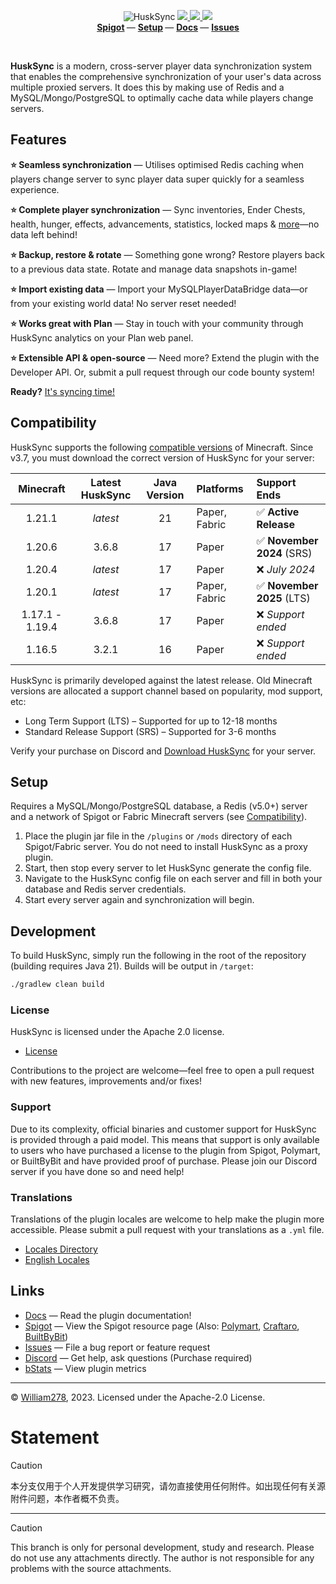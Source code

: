<!--suppress ALL -->
<p align="center">
    <img src="images/banner.png" alt="HuskSync" />
    <a href="https://github.com/WiIIiam278/HuskSync/actions/workflows/ci.yml">
        <img src="https://img.shields.io/github/actions/workflow/status/WiIIiam278/HuskSync/ci.yml?branch=master&logo=github"/>
    </a>
    <a href="https://repo.william278.net/#/releases/net/william278/husksync/">
        <img src="https://repo.william278.net/api/badge/latest/releases/net/william278/husksync/husksync-common?color=00fb9a&name=Maven&prefix=v" />
    </a>
    <a href="https://discord.gg/tVYhJfyDWG">
        <img src="https://img.shields.io/discord/818135932103557162.svg?label=&logo=discord&logoColor=fff&color=7389D8&labelColor=6A7EC2" />
    </a> 
    <br/>
    <b>
        <a href="https://www.spigotmc.org/resources/husksync.97144/">Spigot</a>
    </b> —
    <b>
        <a href="https://william278.net/docs/husksync/setup">Setup</a>
    </b> — 
    <b>
        <a href="https://william278.net/docs/husksync/">Docs</a>
    </b> — 
    <b>
        <a href="https://github.com/WiIIiam278/HuskSync/issues">Issues</a>
    </b>
</p>
<br/>

**HuskSync** is a modern, cross-server player data synchronization system that enables the comprehensive synchronization of your user's data across multiple proxied servers. It does this by making use of Redis and a MySQL/Mongo/PostgreSQL to optimally cache data while players change servers.

## Features
**⭐ Seamless synchronization** &mdash; Utilises optimised Redis caching when players change server to sync player data super quickly for a seamless experience.

**⭐ Complete player synchronization** &mdash; Sync inventories, Ender Chests, health, hunger, effects, advancements, statistics, locked maps & [more](https://william278.net/docs/husksync/sync-features)—no data left behind!

**⭐ Backup, restore & rotate** &mdash; Something gone wrong? Restore players back to a previous data state. Rotate and manage data snapshots in-game!

**⭐ Import existing data** &mdash; Import your MySQLPlayerDataBridge data—or from your existing world data! No server reset needed!

**⭐ Works great with Plan** &mdash; Stay in touch with your community through HuskSync analytics on your Plan web panel.

**⭐ Extensible API & open-source** &mdash; Need more? Extend the plugin with the Developer API. Or, submit a pull request through our code bounty system!

**Ready?** [It's syncing time!](https://william278.net/docs/husksync/setup)

## Compatibility
HuskSync supports the following [compatible versions](https://william278.net/docs/husksync/compatibility) of Minecraft. Since v3.7, you must download the correct version of HuskSync for your server:

|    Minecraft     | Latest HuskSync | Java Version | Platforms     | Support Ends              |
|:----------------:|:---------------:|:------------:|:--------------|:--------------------------|
|      1.21.1      |    _latest_     |      21      | Paper, Fabric | ✅ **Active Release**      |
|      1.20.6      |      3.6.8      |      17      | Paper         | ✅ **November 2024** (SRS) |
|      1.20.4      |    _latest_     |      17      | Paper         | ❌ _July 2024_             |
|      1.20.1      |    _latest_     |      17      | Paper, Fabric | ✅ **November 2025** (LTS) |
| 1.17.1 - 1.19.4  |      3.6.8      |      17      | Paper         | ❌ _Support ended_         |
|      1.16.5      |      3.2.1      |      16      | Paper         | ❌ _Support ended_         |

HuskSync is primarily developed against the latest release. Old Minecraft versions are allocated a support channel based on popularity, mod support, etc:

* Long Term Support (LTS) &ndash; Supported for up to 12-18 months
* Standard Release Support (SRS) &ndash; Supported for 3-6 months

Verify your purchase on Discord and [Download HuskSync](https://william278.net/project/husksync#download) for your server.

## Setup
Requires a MySQL/Mongo/PostgreSQL database, a Redis (v5.0+) server and a network of Spigot or Fabric Minecraft servers (see [Compatibility](#compatibility)).

1. Place the plugin jar file in the `/plugins` or `/mods` directory of each Spigot/Fabric server. You do not need to install HuskSync as a proxy plugin.
2. Start, then stop every server to let HuskSync generate the config file.
3. Navigate to the HuskSync config file on each server and fill in both your database and Redis server credentials.
4. Start every server again and synchronization will begin.

## Development
To build HuskSync, simply run the following in the root of the repository (building requires Java 21). Builds will be output in `/target`:

```bash
./gradlew clean build
```

### License
HuskSync is licensed under the Apache 2.0 license.

- [License](https://github.com/WiIIiam278/HuskSync/blob/master/LICENSE)

Contributions to the project are welcome&mdash;feel free to open a pull request with new features, improvements and/or fixes!

### Support
Due to its complexity, official binaries and customer support for HuskSync is provided through a paid model. This means that support is only available to users who have purchased a license to the plugin from Spigot, Polymart, or BuiltByBit and have provided proof of purchase. Please join our Discord server if you have done so and need help!

### Translations
Translations of the plugin locales are welcome to help make the plugin more accessible. Please submit a pull request with your translations as a `.yml` file.

- [Locales Directory](https://github.com/WiIIiam278/HuskSync/tree/master/common/src/main/resources/locales)
- [English Locales](https://github.com/WiIIiam278/HuskSync/tree/master/common/src/main/resources/locales/en-gb.yml)

## Links
- [Docs](https://william278.net/docs/husksync/) &mdash; Read the plugin documentation!
- [Spigot](https://www.spigotmc.org/resources/husksync.97144/) &mdash; View the Spigot resource page (Also: [Polymart](https://polymart.org/resource/husksync.1634), [Craftaro](https://craftaro.com/marketplace/product/husksync.758), [BuiltByBit](https://builtbybit.com/resources/husksync.34956/))
- [Issues](https://github.com/WiIIiam278/HuskSync/issues) &mdash; File a bug report or feature request
- [Discord](https://discord.gg/tVYhJfyDWG) &mdash; Get help, ask questions (Purchase required)
- [bStats](https://bstats.org/plugin/bukkit/HuskSync%20-%20Bukkit/13140) &mdash; View plugin metrics

---
&copy; [William278](https://william278.net/), 2023. Licensed under the Apache-2.0 License.
# Statement

> [!CAUTION]  
> 本分支仅用于个人开发提供学习研究，请勿直接使用任何附件。如出现任何有关源附件问题，本作者概不负责。

---

> [!CAUTION]  
> This branch is only for personal development, study and research. Please do not use any attachments directly. The author is not responsible for any problems with the source attachments.
